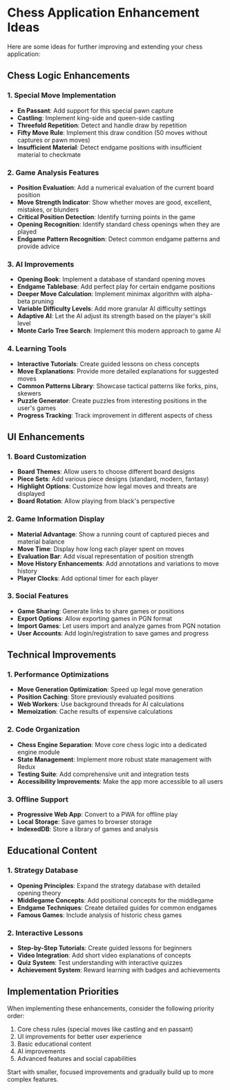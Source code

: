 
# Chess Application Enhancement Ideas

Here are some ideas for further improving and extending your chess application:

## Chess Logic Enhancements

### 1. Special Move Implementation

- **En Passant**: Add support for this special pawn capture
- **Castling**: Implement king-side and queen-side castling
- **Threefold Repetition**: Detect and handle draw by repetition
- **Fifty Move Rule**: Implement this draw condition (50 moves without captures or pawn moves)
- **Insufficient Material**: Detect endgame positions with insufficient material to checkmate

### 2. Game Analysis Features

- **Position Evaluation**: Add a numerical evaluation of the current board position
- **Move Strength Indicator**: Show whether moves are good, excellent, mistakes, or blunders
- **Critical Position Detection**: Identify turning points in the game
- **Opening Recognition**: Identify standard chess openings when they are played
- **Endgame Pattern Recognition**: Detect common endgame patterns and provide advice

### 3. AI Improvements

- **Opening Book**: Implement a database of standard opening moves
- **Endgame Tablebase**: Add perfect play for certain endgame positions
- **Deeper Move Calculation**: Implement minimax algorithm with alpha-beta pruning
- **Variable Difficulty Levels**: Add more granular AI difficulty settings
- **Adaptive AI**: Let the AI adjust its strength based on the player's skill level
- **Monte Carlo Tree Search**: Implement this modern approach to game AI

### 4. Learning Tools

- **Interactive Tutorials**: Create guided lessons on chess concepts
- **Move Explanations**: Provide more detailed explanations for suggested moves
- **Common Patterns Library**: Showcase tactical patterns like forks, pins, skewers
- **Puzzle Generator**: Create puzzles from interesting positions in the user's games
- **Progress Tracking**: Track improvement in different aspects of chess

## UI Enhancements

### 1. Board Customization

- **Board Themes**: Allow users to choose different board designs
- **Piece Sets**: Add various piece designs (standard, modern, fantasy)
- **Highlight Options**: Customize how legal moves and threats are displayed
- **Board Rotation**: Allow playing from black's perspective

### 2. Game Information Display

- **Material Advantage**: Show a running count of captured pieces and material balance
- **Move Time**: Display how long each player spent on moves
- **Evaluation Bar**: Add visual representation of position strength
- **Move History Enhancements**: Add annotations and variations to move history
- **Player Clocks**: Add optional timer for each player

### 3. Social Features

- **Game Sharing**: Generate links to share games or positions
- **Export Options**: Allow exporting games in PGN format
- **Import Games**: Let users import and analyze games from PGN notation
- **User Accounts**: Add login/registration to save games and progress

## Technical Improvements

### 1. Performance Optimizations

- **Move Generation Optimization**: Speed up legal move generation
- **Position Caching**: Store previously evaluated positions
- **Web Workers**: Use background threads for AI calculations
- **Memoization**: Cache results of expensive calculations

### 2. Code Organization

- **Chess Engine Separation**: Move core chess logic into a dedicated engine module
- **State Management**: Implement more robust state management with Redux
- **Testing Suite**: Add comprehensive unit and integration tests
- **Accessibility Improvements**: Make the app more accessible to all users

### 3. Offline Support

- **Progressive Web App**: Convert to a PWA for offline play
- **Local Storage**: Save games to browser storage
- **IndexedDB**: Store a library of games and analysis

## Educational Content

### 1. Strategy Database

- **Opening Principles**: Expand the strategy database with detailed opening theory
- **Middlegame Concepts**: Add positional concepts for the middlegame
- **Endgame Techniques**: Create detailed guides for common endgames
- **Famous Games**: Include analysis of historic chess games

### 2. Interactive Lessons

- **Step-by-Step Tutorials**: Create guided lessons for beginners
- **Video Integration**: Add short video explanations of concepts
- **Quiz System**: Test understanding with interactive quizzes
- **Achievement System**: Reward learning with badges and achievements

## Implementation Priorities

When implementing these enhancements, consider the following priority order:

1. Core chess rules (special moves like castling and en passant)
2. UI improvements for better user experience
3. Basic educational content
4. AI improvements
5. Advanced features and social capabilities

Start with smaller, focused improvements and gradually build up to more complex features.
